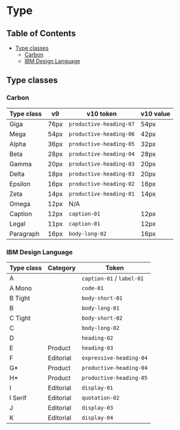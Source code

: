 # Type

<!-- prettier-ignore-start -->
<!-- START doctoc generated TOC please keep comment here to allow auto update -->
<!-- DON'T EDIT THIS SECTION, INSTEAD RE-RUN doctoc TO UPDATE -->
## Table of Contents

- [Type classes](#type-classes)
  - [Carbon](#carbon)
  - [IBM Design Language](#ibm-design-language)

<!-- END doctoc generated TOC please keep comment here to allow auto update -->
<!-- prettier-ignore-end -->

## Type classes

### Carbon

| Type class | v9   | v10 token                  | v10 value |
| ---------- | ---- | -------------------------- | --------- |
| Giga       | 76px | `productive-heading-07`    | 54px      |
| Mega       | 54px | `productive-heading-06`    | 42px      |
| Alpha      | 36px | `productive-heading-05`    | 32px      |
| Beta       | 28px | `productive-heading-04`    | 28px      |
| Gamma      | 20px | `productive-heading-03`    | 20px      |
| Delta      | 18px | `productive-heading-03`    | 20px      |
| Epsilon    | 16px | `productive-heading-02`    | 16px      |
| Zeta       | 14px | `productive-heading-01`    | 14px      |
| Omega      | 12px | N/A                        |           |
| Caption    | 12px | `caption-01`               | 12px      |
| Legal      | 11px | `caption-01`               | 12px      |
| Paragraph  | 16px | `body-long-02`             | 16px      |

### IBM Design Language

| Type class | Category  | Token                     |
| ---------- | --------- | ------------------------- |
| A          |           | `caption-01` / `label-01` |
| A Mono     |           | `code-01`                 |
| B Tight    |           | `body-short-01`           |
| B          |           | `body-long-01`            |
| C Tight    |           | `body-short-02`           |
| C          |           | `body-long-02`            |
| D          |           | `heading-02`              |
| E          | Product   | `heading-03`              |
| F          | Editorial | `expressive-heading-04`   |
| G\*        | Product   | `productive-heading-04`   |
| H\*        | Product   | `productive-heading-05`   |
| I          | Editorial | `display-01`              |
| I Serif    | Editorial | `quotation-02`            |
| J          | Editorial | `display-03`              |
| K          | Editorial | `display-04`              |
